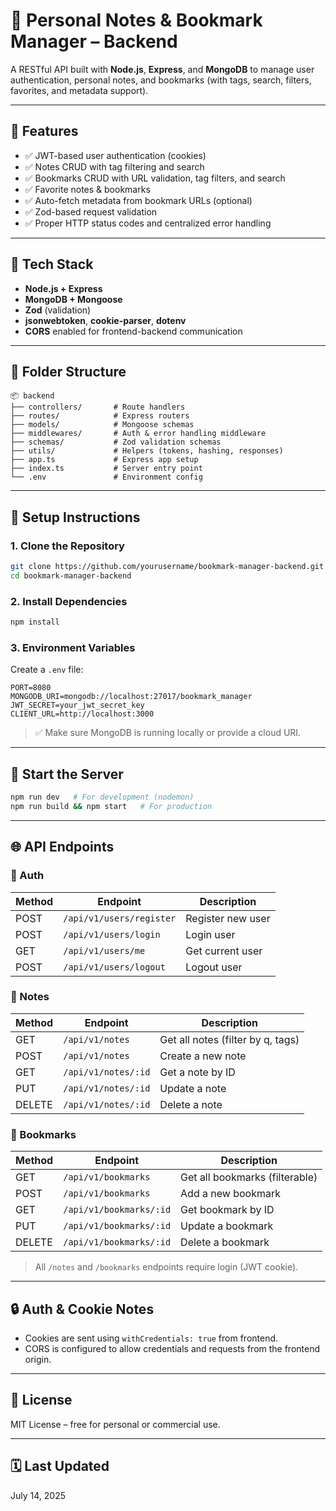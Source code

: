 # 📘 Personal Notes & Bookmark Manager – Backend

A RESTful API built with **Node.js**, **Express**, and **MongoDB** to manage user authentication, personal notes, and bookmarks (with tags, search, filters, favorites, and metadata support).

---

## 🚀 Features

- ✅ JWT-based user authentication (cookies)
- ✅ Notes CRUD with tag filtering and search
- ✅ Bookmarks CRUD with URL validation, tag filters, and search
- ✅ Favorite notes & bookmarks
- ✅ Auto-fetch metadata from bookmark URLs (optional)
- ✅ Zod-based request validation
- ✅ Proper HTTP status codes and centralized error handling

---

## 🧱 Tech Stack

- **Node.js + Express**
- **MongoDB + Mongoose**
- **Zod** (validation)
- **jsonwebtoken**, **cookie-parser**, **dotenv**
- **CORS** enabled for frontend-backend communication

---

## 📁 Folder Structure

```
📦 backend
├── controllers/       # Route handlers
├── routes/            # Express routers
├── models/            # Mongoose schemas
├── middlewares/       # Auth & error handling middleware
├── schemas/           # Zod validation schemas
├── utils/             # Helpers (tokens, hashing, responses)
├── app.ts             # Express app setup
├── index.ts           # Server entry point
└── .env               # Environment config
```

---

## 🔧 Setup Instructions

### 1. **Clone the Repository**

```bash
git clone https://github.com/yourusername/bookmark-manager-backend.git
cd bookmark-manager-backend
```

### 2. **Install Dependencies**

```bash
npm install
```

### 3. **Environment Variables**

Create a `.env` file:

```env
PORT=8080
MONGODB_URI=mongodb://localhost:27017/bookmark_manager
JWT_SECRET=your_jwt_secret_key
CLIENT_URL=http://localhost:3000
```

> ✅ Make sure MongoDB is running locally or provide a cloud URI.

---

## 🏁 Start the Server

```bash
npm run dev   # For development (nodemon)
npm run build && npm start   # For production
```

---

## 🌐 API Endpoints

### 🔐 Auth

| Method | Endpoint                 | Description       |
| ------ | ------------------------ | ----------------- |
| POST   | `/api/v1/users/register` | Register new user |
| POST   | `/api/v1/users/login`    | Login user        |
| GET    | `/api/v1/users/me`       | Get current user  |
| POST   | `/api/v1/users/logout`   | Logout user       |

### 📓 Notes

| Method | Endpoint            | Description                       |
| ------ | ------------------- | --------------------------------- |
| GET    | `/api/v1/notes`     | Get all notes (filter by q, tags) |
| POST   | `/api/v1/notes`     | Create a new note                 |
| GET    | `/api/v1/notes/:id` | Get a note by ID                  |
| PUT    | `/api/v1/notes/:id` | Update a note                     |
| DELETE | `/api/v1/notes/:id` | Delete a note                     |

### 🔖 Bookmarks

| Method | Endpoint                | Description                    |
| ------ | ----------------------- | ------------------------------ |
| GET    | `/api/v1/bookmarks`     | Get all bookmarks (filterable) |
| POST   | `/api/v1/bookmarks`     | Add a new bookmark             |
| GET    | `/api/v1/bookmarks/:id` | Get bookmark by ID             |
| PUT    | `/api/v1/bookmarks/:id` | Update a bookmark              |
| DELETE | `/api/v1/bookmarks/:id` | Delete a bookmark              |

> All `/notes` and `/bookmarks` endpoints require login (JWT cookie).

---

## 🔒 Auth & Cookie Notes

- Cookies are sent using `withCredentials: true` from frontend.
- CORS is configured to allow credentials and requests from the frontend origin.

---

## 📄 License

MIT License – free for personal or commercial use.

---

## 🗓 Last Updated

July 14, 2025
